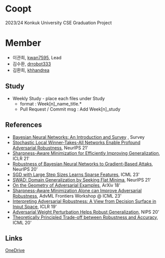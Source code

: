 # Coopt
2023/24 Konkuk University CSE Graduation Project

# Member
- 이관희, [kwan7595](https://github.com/kwan7595), Lead
- 김수환, [drrobot333](https://github.com/drrobot333)
- 김환희, [khhandrea](https://github.com/khhandrea)

## Study
  - Weekly Study - place each files under Study
     - format : Week[n]_name_title.*
     - Pull Request / Commit msg : Add Week[n]_study

## References
- [Bayesian Neural Networks: An Introduction and Survey](https://arxiv.org/abs/2006.12024) , Survey
- [Stochastic Local Winner-Takes-All Networks Enable Profound Adversarial Robustness](https://arxiv.org/abs/2112.02671), NeurIPS 21'
- [Sharpness-Aware Minimization for Efficiently Improving Generalization](https://arxiv.org/abs/2010.01412), ICLR 21'
- [Robustness of Bayesian Neural Networks to Gradient-Based Attaks](https://arxiv.org/abs/2002.04359), NeurIPS 20'
- [SGD with Large Step Sizes Learns Sparse Features](https://proceedings.mlr.press/v202/andriushchenko23b.html), ICML 23'
- [SWAD: Domain Generalization by Seeking Flat Minima](https://arxiv.org/abs/2102.08604), NeurIPS 21'
- [On the Geometry of Adversarial Examples](https://arxiv.org/abs/1811.00525), ArXiv 18'
- [Sharpness-Aware Minimization Alone can Improve Adversarial Robustness](https://arxiv.org/pdf/2305.05392.pdf), AdvML Frontiers Workshop @ ICML 23'
- [Interpreting Adversarial Robustness: A View from Decision Surface in Input Space](https://arxiv.org/abs/1810.00144), ICLR 19'
- [Adversarial Weight Perturbation Helps Robust Generalization](https://arxiv.org/abs/2004.05884), NIPS 20’
- [Theoretically Principled Trade-off between Robustness and Accuracy](https://arxiv.org/abs/1901.08573), ICML 20'


## Links
[OneDrive](https://konkukackr-my.sharepoint.com/:f:/r/personal/kwan7595_konkuk_ac_kr/Documents/kwan/2023-2/%EC%A1%B8%EC%97%85%ED%94%84%EB%A1%9C%EC%A0%9D%ED%8A%B81?csf=1&web=1&e=dO1QsE)
